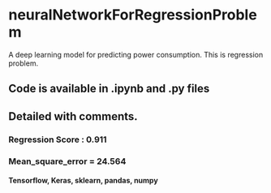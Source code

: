 # neuralNetworkForRegressionProblem
A deep learning model for predicting power consumption. This is regression problem. 

## Code is available in .ipynb and .py files

## Detailed with comments. 

### Regression Score : 0.911

### Mean_square_error = 24.564


#### Tensorflow, Keras, sklearn, pandas, numpy
